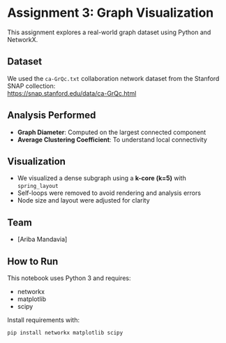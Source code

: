 # Assignment 3: Graph Visualization

This assignment explores a real-world graph dataset using Python and NetworkX.

## Dataset
We used the `ca-GrQc.txt` collaboration network dataset from the Stanford SNAP collection:  
https://snap.stanford.edu/data/ca-GrQc.html

## Analysis Performed
- **Graph Diameter**: Computed on the largest connected component
- **Average Clustering Coefficient**: To understand local connectivity

## Visualization
- We visualized a dense subgraph using a **k-core (k=5)** with `spring_layout`
- Self-loops were removed to avoid rendering and analysis errors
- Node size and layout were adjusted for clarity

## Team
- [Ariba Mandavia]

## How to Run
This notebook uses Python 3 and requires:
- networkx
- matplotlib
- scipy

Install requirements with:
```bash
pip install networkx matplotlib scipy
